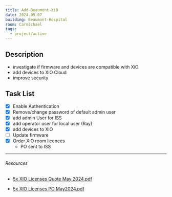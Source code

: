 ```yaml
---
title: Add-Beaumont-XiO
date: 2024-05-07
building: Beaumont-Hospital
room: Carmichael
tags:
  - project/active
---
```


## Description
- investigate if firmware and devices are compatible with XiO
- add devices to XiO Cloud
- improve security

## Task List

- [x] Enable Authentication
- [x] Remove/change password of default admin user
- [x] add admin User for ISS
- [x] add operator user for local user (Ray)
- [x] add devices to XiO
- [ ] Update firmware
- [x] Order XiO room licences
	- PO sent to ISS



---
###### Resources

- [5x XIO Licenses Quote May 2024.pdf](https://rcsicampus.sharepoint.com/:b:/r/sites/MediaSevicesStaff/Shared%20Documents/General/AV%20Room%20Installation%20(PO%27s%20-%20Quotes%20-%20RAMS)/Equipment,%20Subscriptions%20%26%20Contract%20Quotes-PO%27s/XiO%20Cloud%20Room%20Licences/5x%20XIO%20Licenses%20Quote%20May%202024.pdf?csf=1&web=1&e=SRaYhr)

- [5x XIO Licenses PO May2024.pdf](https://rcsicampus.sharepoint.com/:b:/r/sites/MediaSevicesStaff/Shared%20Documents/General/AV%20Room%20Installation%20(PO%27s%20-%20Quotes%20-%20RAMS)/Equipment,%20Subscriptions%20%26%20Contract%20Quotes-PO%27s/XiO%20Cloud%20Room%20Licences/5x%20XIO%20Licenses%20PO%20May2024.pdf?csf=1&web=1&e=FAgLdj)